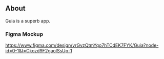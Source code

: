 ## About
Guia is a superb app.

### Figma Mockup
https://www.figma.com/design/vrGvzQtmYqo7hTCdEK7FYK/Guia?node-id=0-1&t=Ckozd9F2gaolSsUp-1 
